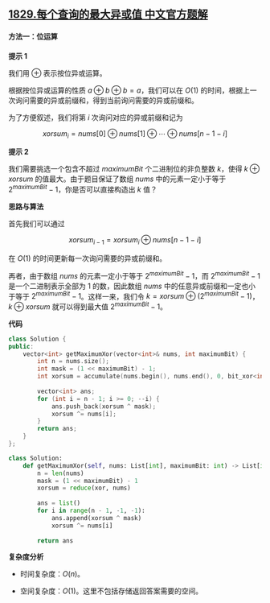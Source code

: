 ## [1829.每个查询的最大异或值 中文官方题解](https://leetcode.cn/problems/maximum-xor-for-each-query/solutions/100000/mei-ge-cha-xun-de-zui-da-yi-huo-zhi-by-l-haol)
#### 方法一：位运算

**提示 $1$**

我们用 $\oplus$ 表示按位异或运算。

根据按位异或运算的性质 $a \oplus b \oplus b = a$，我们可以在 $O(1)$ 的时间，根据上一次询问需要的异或前缀和，得到当前询问需要的异或前缀和。

为了方便叙述，我们将第 $i$ 次询问对应的异或前缀和记为

$$
\textit{xorsum}_i = \textit{nums}[0] \oplus \textit{nums}[1] \oplus \cdots \oplus \textit{nums}[n-1-i]
$$

**提示 $2$**

我们需要挑选一个包含不超过 $\textit{maximumBit}$ 个二进制位的非负整数 $k$，使得 $k \oplus \textit{xorsum}$ 的值最大。由于题目保证了数组 $\textit{nums}$ 中的元素一定小于等于 $2^\textit{maximumBit} - 1$，你是否可以直接构造出 $k$ 值？

**思路与算法**

首先我们可以通过

$$
\textit{xorsum}_{i-1} = \textit{xorsum}_i \oplus \textit{nums}[n-1-i]
$$

在 $O(1)$ 的时间更新每一次询问需要的异或前缀和。

再者，由于数组 $\textit{nums}$ 的元素一定小于等于 $2^\textit{maximumBit} - 1$，而 $2^\textit{maximumBit} - 1$ 是一个二进制表示全部为 $1$ 的数，因此数组 $\textit{nums}$ 中的任意异或前缀和一定也小于等于 $2^\textit{maximumBit} - 1$。这样一来，我们令 $k = \textit{xorsum} \oplus (2^\textit{maximumBit} - 1)$，$k \oplus \textit{xorsum}$ 就可以得到最大值 $2^\textit{maximumBit} - 1$。

**代码**

```C++ [sol1-C++]
class Solution {
public:
    vector<int> getMaximumXor(vector<int>& nums, int maximumBit) {
        int n = nums.size();
        int mask = (1 << maximumBit) - 1;
        int xorsum = accumulate(nums.begin(), nums.end(), 0, bit_xor<int>());
        
        vector<int> ans;
        for (int i = n - 1; i >= 0; --i) {
            ans.push_back(xorsum ^ mask);
            xorsum ^= nums[i];
        }
        return ans;
    }
};
```

```Python [sol1-Python3]
class Solution:
    def getMaximumXor(self, nums: List[int], maximumBit: int) -> List[int]:
        n = len(nums)
        mask = (1 << maximumBit) - 1
        xorsum = reduce(xor, nums)
        
        ans = list()
        for i in range(n - 1, -1, -1):
            ans.append(xorsum ^ mask)
            xorsum ^= nums[i]
        
        return ans
```

**复杂度分析**

- 时间复杂度：$O(n)$。

- 空间复杂度：$O(1)$。这里不包括存储返回答案需要的空间。